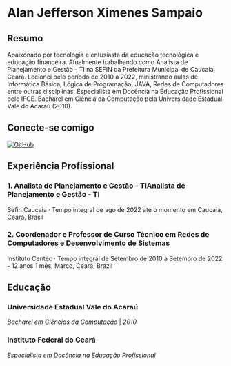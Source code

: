 # Alan Jefferson Ximenes Sampaio

## Resumo
Apaixonado por tecnologia e entusiasta da educação tecnológica e educação financeira. Atualmente trabalhando como Analista de Planejamento e Gestão - TI na SEFIN da Prefeitura Municipal de Caucaia, Ceará. Lecionei pelo período de 2010 a 2022, ministrando aulas de Informática Básica, Lógica de Programação, JAVA, Redes de Computadores entre outras disciplinas. Especialista em Docência na Educação Profissional pelo IFCE. Bacharel em Ciência da Computação pela Universidade Estadual Vale do Acaraú (2010).

## Conecte-se comigo
[![GitHub](https://img.shields.io/badge/GitHub-000?style=for-the-badge&logo=github&logoColor=30A3DC)](https://github.com/Alanjxs)

## Experiência Profissional

### 1. Analista de Planejamento e Gestão - TIAnalista de Planejamento e Gestão - TI
Sefin Caucaia · Tempo integral de ago de 2022 até o momento em Caucaia, Ceará, Brasil

### 2. Coordenador e Professor de Curso Técnico em Redes de Computadores e Desenvolvimento de Sistemas
Instituto Centec · Tempo integral de Setembro de 2010 a Setembro de 2022 - 12 anos 1 mês, Marco, Ceará, Brazil

## Educação

### Universidade Estadual Vale do Acaraú
*Bacharel em Ciências da Computação* | *2010*

### Instituto Federal do Ceará
*Especialista em Docência na Educação Profissional*
